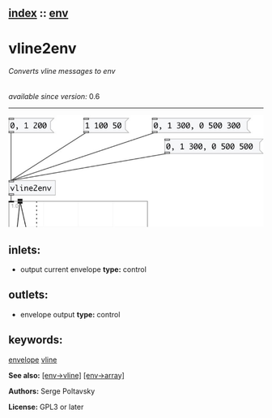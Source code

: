 [index](index.html) :: [env](category_env.html)
---

# vline2env

###### Converts vline messages to env

*available since version:* 0.6

---




[![example](../examples/img/vline2env.jpg)](../examples/pd/vline2env.pd)









## inlets:

* output current envelope 
__type:__ control<br>



## outlets:

* envelope output
__type:__ control<br>



## keywords:

[envelope](keywords/envelope.html)
[vline](keywords/vline.html)



**See also:**
[\[env-&gt;vline\]](env-%3Evline.html)
[\[env-&gt;array\]](env-%3Earray.html)




**Authors:** Serge Poltavsky




**License:** GPL3 or later





